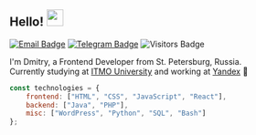 ## Hello! <img src="https://user-images.githubusercontent.com/5679180/79618120-0daffb80-80be-11ea-819e-d2b0fa904d07.gif" width="29px">

[![Email Badge](https://img.shields.io/badge/-Email-c14438?style=flat-square&logo=Gmail&logoColor=white&link=mailto:sviridov.dvv@gmail.com)](mailto:sviridov.dvv@gmail.com)
[![Telegram Badge](https://img.shields.io/badge/-Telegram-0088cc?style=flat-square&labelColor=0088cc&logo=telegram&logoColor=white&link=https://t.me/slamach)](https://t.me/slamach)
![Visitors Badge](https://komarev.com/ghpvc/?username=slamach&style=flat-square&label=Visitors)

I'm Dmitry, a Frontend Developer from St. Petersburg, Russia.  
Currently studying at [ITMO University](https://itmo.ru) and working at [Yandex](https://ya.ru) 🚀

```javascript
const technologies = {
    frontend: ["HTML", "CSS", "JavaScript", "React"],
    backend: ["Java", "PHP"],
    misc: ["WordPress", "Python", "SQL", "Bash"]
};
```
